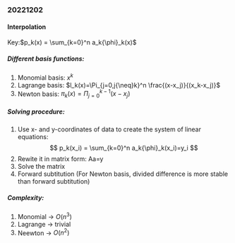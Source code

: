 ### 20221202
#### Interpolation
Key:$p_k(x) = \sum_{k=0}^n a_k{\phi}_k(x)$ 

##### Different basis functions:

1. Monomial basis: $x^k$
2. Lagrange basis: $l_k(x)=\Pi_{j=0,j{\neq}k}^n \frac{(x-x_j)}{(x_k-x_j)}$
3. Newton basis: $\pi_k(x)=\Pi_{j=0}^{k-1}(x-x_j)$

##### Solving procedure:
1. Use x- and y-coordinates of data to create the system of linear equations: 
$$
        p_k(x_i) = \sum_{k=0}^n a_k{\phi}_k(x_i)=y_i
$$
2. Rewite it in matrix form: Aa=y
3. Solve the matrix
4. Forward subtitution (For Newton basis, divided difference is more stable than forward subtitution)

##### Complexity:
1. Monomial -> $O(n^3)$
2. Lagrange -> trivial
3. Neewton -> $O(n^2)$
